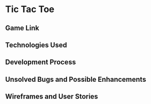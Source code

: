 
# Tic Tac Toe

## Game Link

## Technologies Used

## Development Process

## Unsolved Bugs and Possible Enhancements

## Wireframes and User Stories
